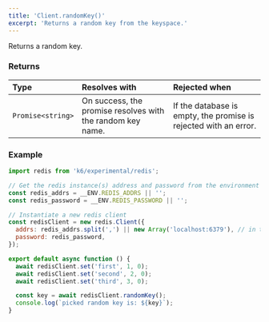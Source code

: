```yaml
---
title: 'Client.randomKey()'
excerpt: 'Returns a random key from the keyspace.'
---
```


Returns a random key.

### Returns

| Type              | Resolves with                                              | Rejected when                                                    |
| :---------------- | :--------------------------------------------------------- | :--------------------------------------------------------------- |
| `Promise<string>` | On success, the promise resolves with the random key name. | If the database is empty, the promise is rejected with an error. |

### Example

<CodeGroup labels={[]}>

```javascript
import redis from 'k6/experimental/redis';

// Get the redis instance(s) address and password from the environment
const redis_addrs = __ENV.REDIS_ADDRS || '';
const redis_password = __ENV.REDIS_PASSWORD || '';

// Instantiate a new redis client
const redisClient = new redis.Client({
  addrs: redis_addrs.split(',') || new Array('localhost:6379'), // in the form of 'host:port', separated by commas
  password: redis_password,
});

export default async function () {
  await redisClient.set('first', 1, 0);
  await redisClient.set('second', 2, 0);
  await redisClient.set('third', 3, 0);

  const key = await redisClient.randomKey();
  console.log(`picked random key is: ${key}`);
}
```

</CodeGroup>